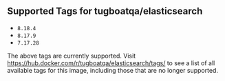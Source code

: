 ## Supported Tags for tugboatqa/elasticsearch

* `8.18.4`
* `8.17.9`
* `7.17.28`

The above tags are currently supported. Visit https://hub.docker.com/r/tugboatqa/elasticsearch/tags/ to see a list of all available tags for this image, including those that are no longer supported.
